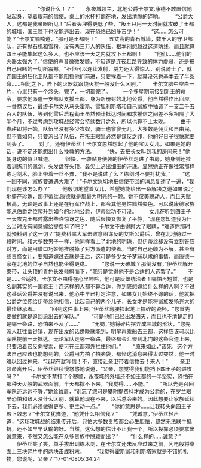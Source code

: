 　　……
　　“你说什么！？”
　　永夜城领主，北地公爵卡尔文.康德不敢置信地站起身，望着眼前的信使。桌上的水杯打翻在地，发出清脆的碎响。
　　“公爵大人，这都是我亲眼所见！”后者头埋得更低了些，“叛王只用一天时间就攻破了王都的城墙，国王陛下也没能逃出去，现在恐怕已凶多吉少！”
　　“这……怎么可能？”卡尔文喃喃道，“那可是王都啊！”
　　五丈高的青石城墙，数千人的守卫部队，还有抛石机和雪粉，没有两三万人的队伍，根本别想越过这道防线。而且就算四王子能集起这么多人，也不应该一天之内就攻下王都啊！
　　“他们……他们的火器太强大了，”信使的声音微微发颤，不知道是连夜赶路导致的体力虚弱，还是被自己目睹的一切所震撼，“不但可以连续发射，威力还大得惊人，别说骑士了，就连国王的狂化卫队都不能阻挡他们前进，只要挨着一下，就算没死也基本去了半条命……相比之下，陛下的火器就跟烧火棍一般没什么区别。”
　　卡尔文脑中空白一片，心里只有一个念头，完了，一切都完了。
　　一个多星期前接到新王的命令，要求他派遣一支部队支援王都，身为新册封的北地公爵，他自然得作出回应。一番商议后，最终卡尔文从马头霍斯、雪狐利斯塔和自己家族中抽调了一支二千五百人的队伍，等到化雪后启程勤王虽然预计抵达时间和求援信之间差不多相隔了大半个月，不过考虑到攻城战经常会持续数月之久，所以也算不上太晚。
　　由于春耕即将开始，队伍里没有多少农奴，骑士也寥寥无几，大多数是佣兵和自由民，但不管如何，只要派出了队伍，在叛王眼里必然是谋反之罪，他的好日子很快就要到头了。
　　对了，还有伊蒂丝！卡尔文忽然想起了他的宝贝女儿，如果是她的话，说不定还能想出什么挽救的方法。
　　“快，去把长女叫到我的房间来！”他朝身边的侍卫喊道。
　　很快，一袭贴身便装的伊蒂丝走进了书房，她身侧还挂着训练用的佩剑，头发盘在头顶，鼻尖上泌出细细的汗珠。显然她正在像往常那样练习剑术，脸上带着一丝不豫，“我不是说过了么？练剑时不要打扰我。”
　　“这一回不同，家族要遭遇大难了！”卡尔文急切地把信使带回的消息复述了一遍，“我们现在该怎么办？”
　　他殷切地望着女儿，希望她能给出一条解决之道如果说北地盛产珍珠，那伊蒂丝.康德就是那最为明亮的一颗。她不仅美貌动人，而且天赋极高，无论是政事上还是在行军作战上，都令其他男性黯然失色。可以说康德家族能从伯爵之位爬升到如今的北地公爵，伊蒂丝功不可没。
　　女儿在听到四王子一天攻克王都时露出些许惊讶之色，随后很快又恢复了平静，“现在您知道我为什么当时没有同意嫁给提费科了吧？”
　　卡尔文不由得瞪大了眼睛，“难道你那时就预料到了这一切？”提费科率大军击败意图谋反的艾斯公爵后，曾在北地待过一段时间。和大多数男子一样，他同样看上了北地的明珠，但伊蒂丝却没有立刻答应对方，而是用借口巧妙地推脱掉了对方派遣的使者。当时自己还颇为不解，甚至有些责怪女儿，要知道嫁过去就是王后，这可是多少女子梦寐以求的事情，而康德一家在北地的位子自然也能坐得更稳。
　　“您说一天破城？那倒没有，”伊蒂丝解开束带，让头顶的青色长发倾斜而下，“我只是觉得他不是合适的人选罢了。”
　　不是……合适的，卡尔文不由得在心里呻吟，他可是灰堡统治者！哪怕再短暂，也是名副其实的一国君王！连这样的人都不算合适，你到底想嫁给什么样的人啊？不过这番话公爵并没有说出来，他心中早已打定注意，如果女儿始终不嫁的话，他就把公爵之位传给伊蒂丝他相信，比起自己的两个儿子，长女才是能将家族发扬光大的最佳继承者。
　　“回到这件事上来，”伊蒂丝弯腰捡起地上摔碎的瓷杯，“您首先要做的就是追回派出去的军队。”
　　“可是他们已经出发四天，而且也不清楚走的是哪一条路，恐怕来不及了……”
　　“无妨，”她将碎片摆弄成三城的形状，“您先派人赶往幽谷镇，现在出发的话傍晚就能到，明早再乘船去王都，这样应该可以比军队提前一天抵达。无论军队走哪一条路，最终都会汇聚到北门的这条官道上来，只要沿着它反向搜索，便可在王都郊外拦住他们。”
　　“原来如此，”该死，这个方法自己应该也能想到的，公爵用力拍了拍脑袋，都怪这消息来得太过突然，他一时难以回过神来，“我现在就写信！不，直接让亲卫带着信物去！来人！”
　　亲卫领命离开后，伊蒂丝继续慢悠悠地说道，“父亲，您觉得我们能挡下四王子的进攻吗？”
　　卡尔文不禁打了个寒颤，永夜城的外墙还不如王都的一半坚实，恐怕在那种天火般的武器面前，半天都撑不下来，“我觉得……不能。”
　　“所以光是召回军队还远远不够，”她耸耸肩，“别忘了您可是攀附提费科才成为公爵的，在罗兰眼里恐怕和敌人没什么区别，就算他现在不来，以后总会来的。因此想要让家族延续下去，我们必须做得更多、更主动一点。”
　　“你的意思是……让我转头向四王子殿下效忠？”卡尔文犹豫道，“他凭什么相信我？”
　　“凭诚意，”伊蒂丝轻声道，“这场攻城战的结果传开后，只怕大多数贵族都会心生胆怯，既然无法联手抵抗，还不如早早认输的好。当然，这么想的估计不止我一个，所以投靠必须要拿出诚意来，不然又怎么能在众多贵族中脱颖而出？”
　　“什么样的……诚意？”
　　伊蒂丝笑了笑，单手拔出训练木剑，在卡尔文还未反应过来之前，闪电般将桌面上三块碎片中的两块击成粉末。
　　“我觉得霍斯家和利斯塔家就是不错的礼物，您说呢，父亲？”17-01-0805:34:24